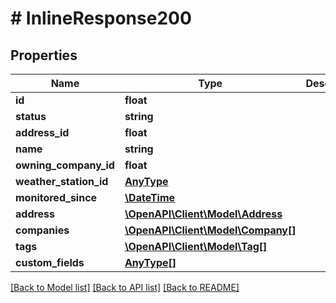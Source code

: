 # # InlineResponse200

## Properties

Name | Type | Description | Notes
------------ | ------------- | ------------- | -------------
**id** | **float** |  | 
**status** | **string** |  | 
**address_id** | **float** |  | 
**name** | **string** |  | 
**owning_company_id** | **float** |  | 
**weather_station_id** | [**AnyType**](.md) |  | [optional] 
**monitored_since** | [**\DateTime**](\DateTime.md) |  | 
**address** | [**\OpenAPI\Client\Model\Address**](Address.md) |  | 
**companies** | [**\OpenAPI\Client\Model\Company[]**](Company.md) |  | 
**tags** | [**\OpenAPI\Client\Model\Tag[]**](Tag.md) |  | 
**custom_fields** | [**AnyType[]**](AnyType.md) |  | 

[[Back to Model list]](../../README.md#documentation-for-models) [[Back to API list]](../../README.md#documentation-for-api-endpoints) [[Back to README]](../../README.md)


